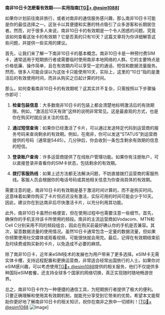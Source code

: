 **南非10日卡怎麽看有效期——实用指南[[TG💪+ @esim1088](https://t.me/s/esim1088)]**

如果你计划前往南非旅行，或者对南非的通信服务感兴趣，那么南非10日卡可能是你的最佳选择之一。这张卡以其便捷和实惠的特点吸引了众多游客和长期居住者。然而，对于很多人来说，南非10日卡的有效期是一个令人困惑的问题。究竟该如何查看这张卡的有效期？它是否真的只有10天？这篇文章将为你详细解答这些问题，并提供一些实用的建议。

首先，让我们来了解一下南非10日卡的基本概念。南非10日卡是一种预付费SIM卡，通常适用于短期旅行者或需要临时使用南非本地网络的人群。它的主要特点是价格低廉、操作简单，且在有效期内可以享受一定的通话、短信和数据流量服务。然而，很多人可能会误以为这张卡只能使用10天，实际上，这里的“10日”指的是激活后的有效使用时间，而非从购买之日起计算的时间。

那么，如何查看南非10日卡的有效期呢？这其实并不复杂，只需按照以下步骤操作即可：

1. **检查包装信息**：大多数南非10日卡的包装上都会清楚地标明激活后的有效期限。例如，“激活后10天有效”这样的说明非常常见。这是最直观的方式，也是你在购买时就应该关注的信息。

2. **通过短信查询**：如果你已经激活了卡片，可以通过发送特定代码到运营商的服务号码来查询剩余的有效期。例如，在南非，你可以发送“STATUS”到运营商提供的号码（通常是5445）。几分钟后，你会收到一条包含剩余有效期的信息的短信。

3. **登录账户查询**：许多运营商提供了在线账户管理功能。如果你有注册账户，可以直接登录并查看你的SIM卡状态，包括剩余的有效期。

4. **拨打客服热线**：如果上述方法都无法解决问题，不妨直接拨打运营商的客服热线。客服人员会根据你的电话号码或其他相关信息为你查询具体的有效期。

需要注意的是，南非10日卡的有效期是基于激活时间计算的，而不是购买时间。这意味着如果你购买了卡片但迟迟没有激活，实际可用的时间可能会少于10天。因此，建议你在到达南非后尽快激活卡片，以充分利用其功能。

此外，南非10日卡虽然价格便宜，但在使用过程中也需要注意一些细节。首先，确保你的手机支持该卡所使用的频段。南非的主流运营商如Vodacom、MTN和Cell C分别采用不同的频段组合，因此在购买前最好确认你的手机是否兼容。其次，留意数据流量的使用情况。虽然10日卡通常包含一定量的数据流量，但如果你频繁使用社交媒体或观看视频，可能很快就会用完。最后，记得在有效期结束前及时续费或购买新的卡片，以免造成不必要的麻烦。

除了南非10日卡，近年来eSIM技术的发展也为用户带来了更多选择。eSIM卡无需实体卡槽，支持远程配置和更换运营商，非常适合经常出国旅行的人士。如果你对eSIM感兴趣，可以考虑使用[TG💪+ @esim1088](https://t.me/s/esim1088)提供的相关服务，他们不仅提供多种国际eSIM套餐，还支持全球多个国家的网络切换，真正实现随时随地畅游世界。

总之，南非10日卡作为一种便捷的通信工具，为短期旅行者提供了极大的便利。只要正确理解和使用其有效期机制，就能充分享受到它带来的优势。希望本文能帮助你更好地了解南非10日卡的相关知识，祝你在南非之旅中一切顺利！[[TG💪+ @esim1088](https://t.me/s/esim1088) ![Image](https://i.postimg.cc/4NQfJmqS/Snipaste-2025-05-13-00-14-12.png)]